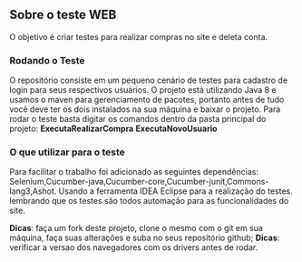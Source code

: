 ## Sobre o teste WEB

O objetivo é criar testes para realizar compras no site e deleta conta.

### Rodando o Teste

O repositório consiste em um pequeno cenário de testes para cadastro de login para seus respectivos usuários. O projeto está utilizando Java 8 e usamos o maven para gerenciamento de pacotes, portanto antes de tudo você deve ter os dois instalados na sua máquina e baixar o projeto. Para rodar o teste basta digitar os comandos dentro da pasta principal do projeto: **ExecutaRealizarCompra** **ExecutaNovoUsuario**

### O que utilizar para o teste

Para facilitar o trabalho foi adicionado as seguintes dependências: Selenium,Cucumber-java,Cucumber-core,Cucumber-junit,Commons-lang3,Ashot. Usando a ferramenta IDEA Eclipse para a realização do testes. lembrando que os testes são todos automação para as funcionalidades do site.

**Dicas**: faça um fork deste projeto, clone o mesmo com o git em sua máquina, faça suas alterações e suba no seus repositório github;
**Dicas**: verificar a versao dos navegadores com os drivers antes de rodar.
